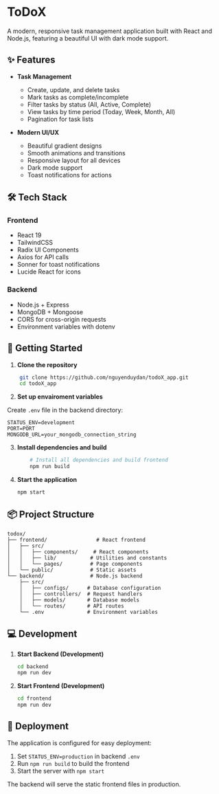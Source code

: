 # ToDoX

A modern, responsive task management application built with React and Node.js, featuring a beautiful UI with dark mode support.

## ✨ Features

- **Task Management**
  - Create, update, and delete tasks
  - Mark tasks as complete/incomplete
  - Filter tasks by status (All, Active, Complete)
  - View tasks by time period (Today, Week, Month, All)
  - Pagination for task lists

- **Modern UI/UX**
  - Beautiful gradient designs
  - Smooth animations and transitions
  - Responsive layout for all devices
  - Dark mode support
  - Toast notifications for actions

## 🛠️ Tech Stack

### Frontend
- React 19
- TailwindCSS
- Radix UI Components
- Axios for API calls
- Sonner for toast notifications
- Lucide React for icons

### Backend
- Node.js + Express
- MongoDB + Mongoose
- CORS for cross-origin requests
- Environment variables with dotenv

## 🚀 Getting Started

1. **Clone the repository**
```bash
    git clone https://github.com/nguyenduydan/todoX_app.git
    cd todoX_app
```
2. **Set up envairoment variables**

Create ```.env``` file in the backend directory:

    STATUS_ENV=development
    PORT=PORT
    MONGODB_URL=your_mongodb_connection_string

3. **Install dependencies and build**
    ```bash
        # Install all dependencies and build frontend
        npm run build
    ```
4. **Start the application**

    ```bash
    npm start
    ```
## 📦 Project Structure

```
todox/
├── frontend/                # React frontend
│   ├── src/
│   │   ├── components/     # React components
│   │   ├── lib/           # Utilities and constants
│   │   └── pages/         # Page components
│   └── public/            # Static assets
└── backend/               # Node.js backend
    ├── src/
    │   ├── configs/      # Database configuration
    │   ├── controllers/  # Request handlers
    │   ├── models/       # Database models
    │   └── routes/       # API routes
    └── .env              # Environment variables
```

## 💻 Development
1. **Start Backend (Development)**
    ```bash
    cd backend
    npm run dev
    ```
2. **Start Frontend (Development)**

    ```bash
    cd frontend
    npm run dev
    ```
## 🚀 Deployment
The application is configured for easy deployment:

1. Set ```STATUS_ENV=production``` in backend ```.env```
2. Run ```npm run build``` to build the frontend
3. Start the server with ```npm start```

The backend will serve the static frontend files in production.

